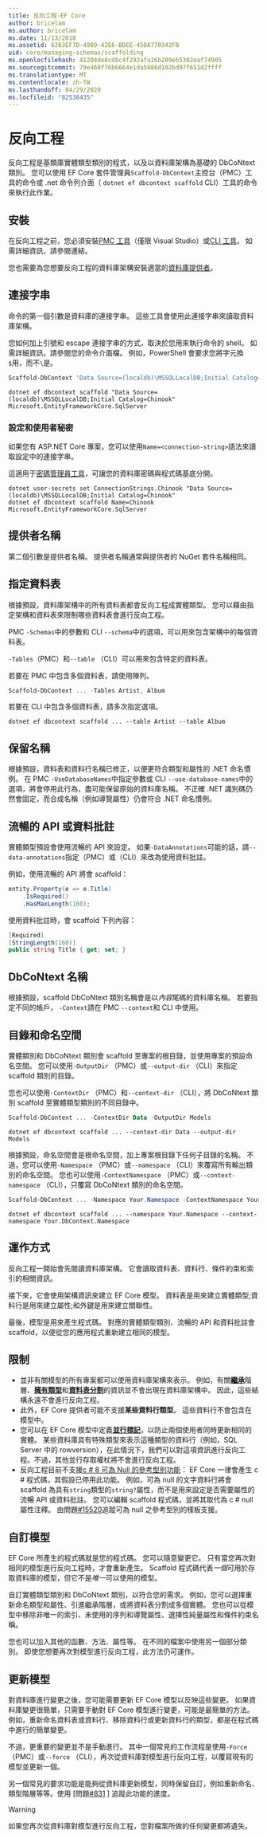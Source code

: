 ```yaml
---
title: 反向工程-EF Core
author: bricelam
ms.author: bricelam
ms.date: 11/13/2018
ms.assetid: 6263EF7D-4989-42E6-BDEE-45DA770342FB
uid: core/managing-schemas/scaffolding
ms.openlocfilehash: 41204de8cd8c4f292afa16b209eb5302eaf74905
ms.sourcegitcommit: 79e460f76b6664e1da5886d102bd97f651d2ffff
ms.translationtype: MT
ms.contentlocale: zh-TW
ms.lasthandoff: 04/29/2020
ms.locfileid: "82538435"
---
```

# <a name="reverse-engineering"></a>反向工程

反向工程是基類庫實體類型類別的程式，以及以資料庫架構為基礎的 DbCoNtext 類別。 您可以使用 EF Core 套件管理員`Scaffold-DbContext`主控台（PMC）工具的命令或 .net 命令列介面（ `dotnet ef dbcontext scaffold` CLI）工具的命令來執行此作業。

## <a name="installing"></a>安裝

在反向工程之前，您必須安裝[PMC 工具](xref:core/miscellaneous/cli/powershell)（僅限 Visual Studio）或[CLI 工具](xref:core/miscellaneous/cli/dotnet)。 如需詳細資訊，請參閱連結。

您也需要為您想要反向工程的資料庫架構安裝適當的[資料庫提供者](xref:core/providers/index)。

## <a name="connection-string"></a>連接字串

命令的第一個引數是資料庫的連接字串。 這些工具會使用此連接字串來讀取資料庫架構。

您如何加上引號和 escape 連接字串的方式，取決於您用來執行命令的 shell。 如需詳細資訊，請參閱您的命令介面檔。 例如，PowerShell 會要求您將字元換`$`用，而不`\`是。

``` powershell
Scaffold-DbContext 'Data Source=(localdb)\MSSQLLocalDB;Initial Catalog=Chinook' Microsoft.EntityFrameworkCore.SqlServer
```

```dotnetcli
dotnet ef dbcontext scaffold "Data Source=(localdb)\MSSQLLocalDB;Initial Catalog=Chinook" Microsoft.EntityFrameworkCore.SqlServer
```

### <a name="configuration-and-user-secrets"></a>設定和使用者秘密

如果您有 ASP.NET Core 專案，您可以使用`Name=<connection-string>`語法來讀取設定中的連接字串。

這適用于[密碼管理員工具](https://docs.microsoft.com/aspnet/core/security/app-secrets#secret-manager)，可讓您的資料庫密碼與程式碼基底分開。

```dotnetcli
dotnet user-secrets set ConnectionStrings.Chinook "Data Source=(localdb)\MSSQLLocalDB;Initial Catalog=Chinook"
dotnet ef dbcontext scaffold Name=Chinook Microsoft.EntityFrameworkCore.SqlServer
```

## <a name="provider-name"></a>提供者名稱

第二個引數是提供者名稱。 提供者名稱通常與提供者的 NuGet 套件名稱相同。

## <a name="specifying-tables"></a>指定資料表

根據預設，資料庫架構中的所有資料表都會反向工程成實體類型。 您可以藉由指定架構和資料表來限制哪些資料表會進行反向工程。

PMC `-Schemas`中的參數和 CLI `--schema`中的選項，可以用來包含架構中的每個資料表。

`-Tables`（PMC）和`--table` （CLI）可以用來包含特定的資料表。

若要在 PMC 中包含多個資料表，請使用陣列。

``` powershell
Scaffold-DbContext ... -Tables Artist, Album
```

若要在 CLI 中包含多個資料表，請多次指定選項。

```dotnetcli
dotnet ef dbcontext scaffold ... --table Artist --table Album
```

## <a name="preserving-names"></a>保留名稱

根據預設，資料表和資料行名稱已修正，以便更符合類型和屬性的 .NET 命名慣例。 在 PMC `-UseDatabaseNames`中指定參數或 CLI `--use-database-names`中的選項，將會停用此行為，盡可能保留原始的資料庫名稱。 不正確 .NET 識別碼仍然會固定，而合成名稱（例如導覽屬性）仍會符合 .NET 命名慣例。

## <a name="fluent-api-or-data-annotations"></a>流暢的 API 或資料批註

實體類型預設會使用流暢的 API 來設定。 如果`-DataAnnotations`可能的話，請`--data-annotations`指定（PMC）或（CLI）來改為使用資料批註。

例如，使用流暢的 API 將會 scaffold：

``` csharp
entity.Property(e => e.Title)
    .IsRequired()
    .HasMaxLength(160);
```

使用資料批註時，會 scaffold 下列內容：

``` csharp
[Required]
[StringLength(160)]
public string Title { get; set; }
```

## <a name="dbcontext-name"></a>DbCoNtext 名稱

根據預設，scaffold DbCoNtext 類別名稱會是以*內容*尾碼的資料庫名稱。 若要指定不同的帳戶， `-Context`請在 PMC `--context`和 CLI 中使用。

## <a name="directories-and-namespaces"></a>目錄和命名空間

實體類別和 DbCoNtext 類別會 scaffold 至專案的根目錄，並使用專案的預設命名空間。 您可以使用`-OutputDir` （PMC）或`--output-dir` （CLI）來指定 scaffold 類別的目錄。

您也可以使用`-ContextDir` （PMC）和`--context-dir` （CLI），將 DbCoNtext 類別 scaffold 至實體類型類別的不同目錄中。

``` powershell
Scaffold-DbContext ... -ContextDir Data -OutputDir Models
```

```dotnetcli
dotnet ef dbcontext scaffold ... --context-dir Data --output-dir Models
```

 根據預設，命名空間會是根命名空間，加上專案根目錄下任何子目錄的名稱。 不過，您可以使用`-Namespace` （PMC）或`--namespace` （CLI）來覆寫所有輸出類別的命名空間。 您也可以使用`-ContextNamespace` （PMC）或`--context-namespace` （CLI），只覆寫 DbCoNtext 類別的命名空間。

``` powershell
Scaffold-DbContext ... -Namespace Your.Namespace -ContextNamespace Your.DbContext.Namespace
```

```dotnetcli
dotnet ef dbcontext scaffold ... --namespace Your.Namespace --context-namespace Your.DbContext.Namespace
```

## <a name="how-it-works"></a>運作方式

反向工程一開始會先閱讀資料庫架構。 它會讀取資料表、資料行、條件約束和索引的相關資訊。

接下來，它會使用架構資訊來建立 EF Core 模型。 資料表是用來建立實體類型;資料行是用來建立屬性;和外鍵是用來建立關聯性。

最後，模型是用來產生程式碼。 對應的實體類型類別、流暢的 API 和資料批註會 scaffold，以便從您的應用程式重新建立相同的模型。

## <a name="limitations"></a>限制

* 並非有關模型的所有專案都可以使用資料庫架構來表示。 例如，有關[**繼承**](../modeling/inheritance.md)階層、[**擁有類型**](../modeling/owned-entities.md)和[**資料表分割**](../modeling/table-splitting.md)的資訊並不會出現在資料庫架構中。 因此，這些結構永遠不會進行反向工程。
* 此外，EF Core 提供者可能不支援**某些資料行類型**。 這些資料行不會包含在模型中。
* 您可以在 EF Core 模型中定義[**並行標記**](../modeling/concurrency.md)，以防止兩個使用者同時更新相同的實體。 某些資料庫具有特殊類型來表示這種類型的資料行（例如，SQL Server 中的 rowversion），在此情況下，我們可以對這項資訊進行反向工程。不過，其他並行存取權杖將不會進行反向工程。
* 反向工程目前不支援[c # 8 可為 Null 的參考型別功能](/dotnet/csharp/tutorials/nullable-reference-types)： EF Core 一律會產生 c # 程式碼，其假設已停用此功能。 例如，可為 null 的文字資料行將會 scaffold 為具有`string`類型的`string?`屬性，而不是用來設定是否需要屬性的流暢 API 或資料批註。 您可以編輯 scaffold 程式碼，並將其取代為 c # null 屬性注釋。 由問題[#15520](https://github.com/aspnet/EntityFrameworkCore/issues/15520)追蹤可為 null 之參考型別的樣板支援。

## <a name="customizing-the-model"></a>自訂模型

EF Core 所產生的程式碼就是您的程式碼。 您可以隨意變更它。 只有當您再次對相同的模型進行反向工程時，才會重新產生。 Scaffold 程式碼代表*一個*可用於存取資料庫的模型，但它不是*唯一*可以使用的模型。

自訂實體類型類別和 DbCoNtext 類別，以符合您的需求。 例如，您可以選擇重新命名類型和屬性、引進繼承階層，或將資料表分割成多個實體。 您也可以從模型中移除非唯一的索引、未使用的序列和導覽屬性、選擇性純量屬性和條件約束名稱。

您也可以加入其他的函數、方法、屬性等。 在不同的檔案中使用另一個部分類別。 即使您想要再次對模型進行反向工程，此方法仍可運作。

## <a name="updating-the-model"></a>更新模型

對資料庫進行變更之後，您可能需要更新 EF Core 模型以反映這些變更。 如果資料庫變更很簡單，只需要手動對 EF Core 模型進行變更，可能是最簡單的方法。 例如，重新命名資料表或資料行、移除資料行或更新資料行的類型，都是在程式碼中進行的簡單變更。

不過，更重要的變更並不是手動進行。 其中一個常見的工作流程是使用`-Force` （PMC）或`--force` （CLI），再次從資料庫對模型進行反向工程，以覆寫現有的模型並更新一個。

另一個常見的要求功能是能夠從資料庫更新模型，同時保留自訂，例如重新命名、類型階層等等。使用 [問題[#831](https://github.com/aspnet/EntityFrameworkCore/issues/831) ] 追蹤此功能的進度。

> [!WARNING]
> 如果您再次從資料庫對模型進行反向工程，您對檔案所做的任何變更都將遺失。

